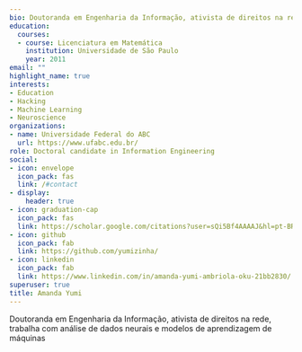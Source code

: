 ```yaml
---
bio: Doutoranda em Engenharia da Informação, ativista de direitos na rede, trabalha com análise de dados neurais e modelos de aprendizagem de máquinas
education:
  courses:
  - course: Licenciatura em Matemática
    institution: Universidade de São Paulo
    year: 2011
email: ""
highlight_name: true
interests:
- Education
- Hacking
- Machine Learning
- Neuroscience
organizations:
- name: Universidade Federal do ABC
  url: https://www.ufabc.edu.br/
role: Doctoral candidate in Information Engineering
social:
- icon: envelope
  icon_pack: fas
  link: /#contact
- display:
    header: true
- icon: graduation-cap
  icon_pack: fas
  link: https://scholar.google.com/citations?user=sQi5Bf4AAAAJ&hl=pt-BR
- icon: github
  icon_pack: fab
  link: https://github.com/yumizinha/
- icon: linkedin
  icon_pack: fab
  link: https://www.linkedin.com/in/amanda-yumi-ambriola-oku-21bb2830/
superuser: true
title: Amanda Yumi
---
```


Doutoranda em Engenharia da Informação, ativista de direitos na rede, trabalha com análise de dados neurais e modelos de aprendizagem de máquinas

<!--- 
{{< icon name="download" pack="fas" >}} Download my {{< staticref "uploads/resume.pdf" "newtab" >}}resumé{{< /staticref >}}.
-->